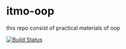 # itmo-oop

this repo consist of practical materials of oop

[![Build Status](https://travis-ci.com/egoarka/itmo-oop.svg?branch=master)](https://travis-ci.com/egoarka/itmo-oop)
